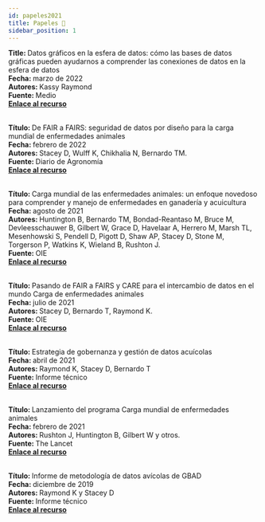 ```yaml
---
id: papeles2021
title: Papeles 📄
sidebar_position: 1
---
```



<b>Title: </b>Datos gráficos en la esfera de datos: cómo las bases de datos gráficas pueden ayudarnos a comprender las conexiones de datos en la esfera de datos<br/>
<b>Fecha: </b>marzo de 2022<br/>
<b>Autores: </b>Kassy Raymond<br/>
<b>Fuente: </b>Medio<br/>
<b><a href="https://medium.com/@thedatasphere/graph-data-in-the-datasphere-how-
Las bases de datos de gráficos pueden ayudarnos a comprender las conexiones de datos en
bc524f6a1fce">Enlace al recurso</a></b><br/><br/>


<b>Título: </b> De FAIR a FAIRS: seguridad de datos por diseño para la carga mundial de enfermedades animales<br/>
<b>Fecha: </b>febrero de 2022<br/>
<b>Autores: </b>Stacey D, Wulff K, Chikhalia N, Bernardo TM.<br/>
<b>Fuente: </b>Diario de Agronomía<br/>
<b><a href="https://acsess.onlinelibrary.wiley.com/doi/epdf/10.1002/agj2.21017">Enlace al recurso</a></b><br/><br/>

<b>Título: </b>Carga mundial de las enfermedades animales: un enfoque novedoso para comprender y
manejo de enfermedades en ganadería y acuicultura<br/>
<b>Fecha: </b>agosto de 2021<br/>
<b>Autores: </b>Huntington B, Bernardo TM, Bondad-Reantaso M, Bruce M,
Devleesschauwer B, Gilbert W, Grace D, Havelaar A, Herrero M, Marsh TL,
Mesenhowski S, Pendell D, Pigott D, Shaw AP, Stacey D, Stone M,
Torgerson P, Watkins K, Wieland B, Rushton J.<br/>
<b>Fuente: </b>OIE<br/>
<b><a href="https://doc.oie.int/dyn/portal/digidoc.xhtml?statelessToken=TqdmatKz8p7d-EpzdXjRD8tyJeNVLFfFpV5IpWcS8Fo=&actionMethod=dyn%2Fportal%2Fdigidoc.xhtml%3AdownloadAttachment.openStateless">Enlace al recurso </a></b><br/><br/>


<b>Título: </b>Pasando de FAIR a FAIRS y CARE para el intercambio de datos en el mundo
Carga de enfermedades animales<br/>
<b>Fecha: </b>julio de 2021<br/>
<b>Autores: </b>Stacey D, Bernardo T, Raymond K.<br/>
<b>Fuente: </b>OIE<br/>
<b><a href="https://doi.org/10.20506/bull.2021.1.3261">Enlace al recurso</a></b><br/><br/>


<b>Título: </b>Estrategia de gobernanza y gestión de datos acuícolas<br/>
<b>Fecha: </b>abril de 2021<br/>
<b>Autores: </b>Raymond K, Stacey D, Bernardo T<br/>
<b>Fuente: </b>Informe técnico<br/>
<b><a href="http://gbadskedoc.org/20210418_AquacultureGBADsInformatics.pdf">Enlace al recurso</a></b><br/><br/>

<b>Título: </b>Lanzamiento del programa Carga mundial de enfermedades animales<br/>
<b>Fecha: </b>febrero de 2021<br/>
<b>Autores: </b>Rushton J, Huntington B, Gilbert W y otros.<br/>
<b>Fuente: </b>The Lancet<br/>
<b><a href="https://doi.org/10.1016/S0140-6736(21)00189-6">Enlace al recurso</a></b><br/><br/>

<b>Título: </b>Informe de metodología de datos avícolas de GBAD<br/>
<b>Fecha: </b>diciembre de 2019<br/>
<b>Autores: </b>Raymond K y Stacey D<br/>
<b>Fuente: </b>Informe técnico<br/>
<b><a href="http://gbadskedoc.org/GBADs_EthiopiaPilot_Report.pdf">Enlace al recurso</a></b><br/><br/>
